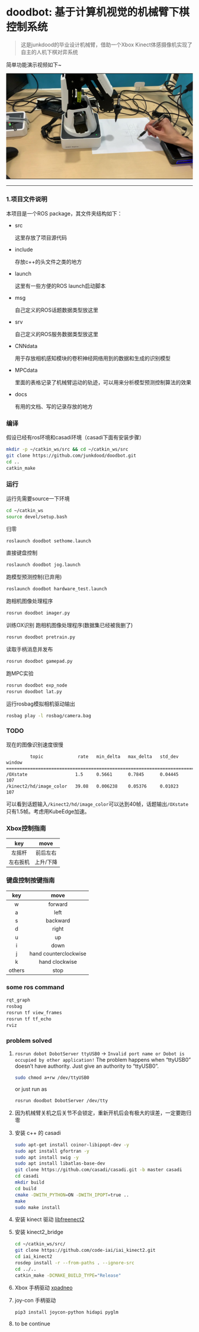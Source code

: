 # doodbot: 基于计算机视觉的机械臂下棋控制系统
> 这是junkdood的毕业设计机械臂，借助一个Xbox Kinect体感摄像机实现了自主的人机下棋对弈系统

简单功能演示视频如下~

<a href="docs/record/assets/miniplay.mp4" title="演示视频"><img src="docs/record/assets/real_Play.jpg" alt="演示视频"  style="zoom:50%;" /></a>

---

### 1.项目文件说明 

本项目是一个ROS package，其文件夹结构如下：

- src

  这里存放了项目源代码

- include
  
  存放c++的头文件之类的地方

- launch

  这里有一些方便的ROS launch启动脚本

- msg

  自己定义的ROS话题数据类型放这里

- srv

  自己定义的ROS服务数据类型放这里

- CNNdata

  用于存放相机感知模块的卷积神经网络用到的数据和生成的识别模型

- MPCdata

  里面的表格记录了机械臂运动的轨迹，可以用来分析模型预测控制算法的效果

- docs

  有用的文档、写的记录存放的地方



### 编译
假设已经有ros环境和casadi环境（casadi下面有安装步骤）
```sh
mkdir -p ~/catkin_ws/src && cd ~/catkin_ws/src
git clone https://github.com/junkdood/doodbot.git
cd ..
catkin_make
```

### 运行
运行先需要source一下环境
```sh
cd ~/catkin_ws
source devel/setup.bash
```

归零
```sh
roslaunch doodbot sethome.launch
```

直接键盘控制
```sh
roslaunch doodbot jog.launch
```

跑模型预测控制(已弃用)
```sh
roslaunch doodbot hardware_test.launch
```

跑相机图像处理程序
```sh
rosrun doodbot imager.py
```

训练OX识别
跑相机图像处理程序(数据集已经被我删了)
```sh
rosrun doodbot pretrain.py
```

读取手柄消息并发布
```sh
rosrun doodbot gamepad.py
```

跑MPC实验
```sh
rosrun doodbot exp_node
rosrun doodbot lat.py
```

运行rosbag模拟相机驱动输出
```sh
rosbag play -l rosbag/camera.bag
```

### TODO

现在的图像识别速度很慢
```
         topic             rate   min_delta   max_delta   std_dev   window
==========================================================================
/OXstate                  1.5     0.5661      0.7845      0.04445   107   
/kinect2/hd/image_color   39.08   0.006238    0.05376     0.01023   107
```

可以看到话题输入`/kinect2/hd/image_color`可以达到40帧，话题输出`/OXstate`只有1.5帧。考虑用KubeEdge加速。

### Xbox控制指南

| key | move |
| :---: | :----: |
|左摇杆|前后左右|
|左右扳机|上升/下降|

### 键盘控制按键指南

| key | move |
| :---: | :----: |
|w|forward|
|a|left|
|s|backward|
|d|right|
|u|up|
|i|down|
|j|hand counterclockwise|
|k|hand clockwise|
|others|stop|


### some ros command

```sh
rqt_graph
rosbag
rosrun tf view_frames
rosrun tf tf_echo
rviz
```

### problem solved

1. `rosrun dobot DobotServer ttyUSB0` -> `Invalid port name or Dobot is occupied by other application!`
   The problem happens when “ttyUSB0” doesn’t have authority.
   Just give an authority to “ttyUSB0”.
   ```sh
   sudo chmod a+rw /dev/ttyUSB0
   ```
   or just run as
   ```sh
   rosrun doodbot DobotServer /dev/tty
   ```

2. 因为机械臂关机之后关节不会锁定，重新开机后会有极大的误差，一定要跑归零


3. 安装 c++ 的 casadi
   ```sh
   sudo apt-get install coinor-libipopt-dev -y
   sudo apt install gfortran -y
   sudo apt install swig -y
   sudo apt install libatlas-base-dev
   git clone https://github.com/casadi/casadi.git -b master casadi 
   cd casadi
   mkdir build
   cd build
   cmake -DWITH_PYTHON=ON -DWITH_IPOPT=true ..
   make
   sudo make install
   ```

4. 安装 kinect 驱动
   [libfreenect2](https://github.com/OpenKinect/libfreenect2)

5. 安装 kinect2_bridge
   ```sh
   cd ~/catkin_ws/src/
   git clone https://github.com/code-iai/iai_kinect2.git
   cd iai_kinect2
   rosdep install -r --from-paths . --ignore-src
   cd ../..
   catkin_make -DCMAKE_BUILD_TYPE="Release"
   ```

6. Xbox 手柄驱动
   [xpadneo](https://github.com/atar-axis/xpadneo)

7. joy-con 手柄驱动
   ```sh
   pip3 install joycon-python hidapi pyglm
   ```

8. to be continue